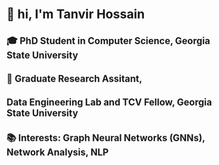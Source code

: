 # 👋 hi, I'm Tanvir Hossain

## 🎓 **PhD Student** in Computer Science, Georgia State University  
## 🔬 **Graduate Research Assitant**, 
## Data Engineering Lab and TCV Fellow, Georgia State University  
## 📚 **Interests**: Graph Neural Networks (GNNs), Network Analysis, NLP

<!--
**TanvirKu/TanvirKu** is a ✨ _special_ ✨ repository because its `README.md` (this file) appears on your GitHub profile.

Here are some ideas to get you started:

- 🔭 I’m currently working on ...
- 🌱 I’m currently learning ...
- 👯 I’m looking to collaborate on ...
- 🤔 I’m looking for help with ...
- 💬 Ask me about ...
- 📫 How to reach me: ...
- 😄 Pronouns: ...
- ⚡ Fun fact: ...
-->
